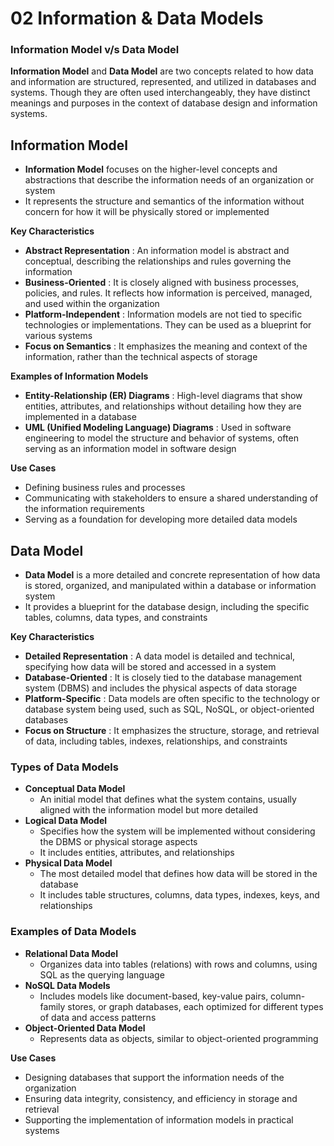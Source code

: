 # 02 Information & Data Models

### Information Model v/s Data Model

**Information Model** and **Data Model** are two concepts related to how data and information are structured, represented, and utilized in databases and systems. Though they are often used interchangeably, they have distinct meanings and purposes in the context of database design and information systems.

## Information Model
- **Information Model** focuses on the higher-level concepts and abstractions that describe the information needs of an organization or system
- It represents the structure and semantics of the information without concern for how it will be physically stored or implemented

**Key Characteristics**
- **Abstract Representation** : An information model is abstract and conceptual, describing the relationships and rules governing the information
- **Business-Oriented** : It is closely aligned with business processes, policies, and rules. It reflects how information is perceived, managed, and used within the organization
- **Platform-Independent** : Information models are not tied to specific technologies or implementations. They can be used as a blueprint for various systems
- **Focus on Semantics** : It emphasizes the meaning and context of the information, rather than the technical aspects of storage

**Examples of Information Models**
- **Entity-Relationship (ER) Diagrams** : High-level diagrams that show entities, attributes, and relationships without detailing how they are implemented in a database
- **UML (Unified Modeling Language) Diagrams** : Used in software engineering to model the structure and behavior of systems, often serving as an information model in software design

**Use Cases**
- Defining business rules and processes
- Communicating with stakeholders to ensure a shared understanding of the information requirements
- Serving as a foundation for developing more detailed data models

## Data Model
- **Data Model** is a more detailed and concrete representation of how data is stored, organized, and manipulated within a database or information system
- It provides a blueprint for the database design, including the specific tables, columns, data types, and constraints

**Key Characteristics**
- **Detailed Representation** : A data model is detailed and technical, specifying how data will be stored and accessed in a system
- **Database-Oriented** : It is closely tied to the database management system (DBMS) and includes the physical aspects of data storage
- **Platform-Specific** : Data models are often specific to the technology or database system being used, such as SQL, NoSQL, or object-oriented databases
- **Focus on Structure** : It emphasizes the structure, storage, and retrieval of data, including tables, indexes, relationships, and constraints

### Types of Data Models
- **Conceptual Data Model**
	- An initial model that defines what the system contains, usually aligned with the information model but more detailed
- **Logical Data Model**
	- Specifies how the system will be implemented without considering the DBMS or physical storage aspects
	- It includes entities, attributes, and relationships
- **Physical Data Model**
	- The most detailed model that defines how data will be stored in the database
	- It includes table structures, columns, data types, indexes, keys, and relationships

### Examples of Data Models
- **Relational Data Model**
	- Organizes data into tables (relations) with rows and columns, using SQL as the querying language
- **NoSQL Data Models**
	- Includes models like document-based, key-value pairs, column-family stores, or graph databases, each optimized for different types of data and access patterns
- **Object-Oriented Data Model**
	- Represents data as objects, similar to object-oriented programming

**Use Cases**
- Designing databases that support the information needs of the organization
- Ensuring data integrity, consistency, and efficiency in storage and retrieval
- Supporting the implementation of information models in practical systems



